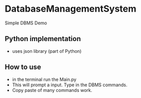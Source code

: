 # DatabaseManagementSystem
Simple DBMS Demo

## Python implementation
- uses json library (part of Python)

## How to use
- in the terminal run the Main.py
- This will prompt a input. Type in the DBMS commands.
- Copy paste of many commands work.
